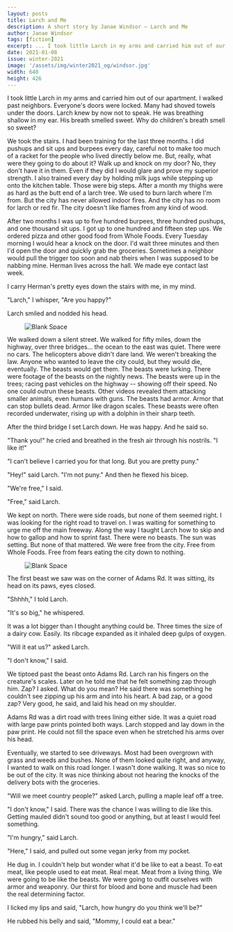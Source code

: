 ```yaml
---
layout: posts
title: Larch and Me
description: A short story by Janae Windsor – Larch and Me
author: Janae Windsor
tags: [fiction]
excerpt: ... I took little Larch in my arms and carried him out of our apartment ...
date: 2021-01-08
issue: winter-2021
image: '/assets/img/winter2021_og/windsor.jpg'
width: 640
height: 426
---
```


I took little Larch in my arms and carried him out of our apartment. I
walked past neighbors. Everyone's doors were locked. Many had shoved
towels under the doors. Larch knew by now not to speak. He was breathing
shallow in my ear. His breath smelled sweet. Why do children's breath
smell so sweet?

We took the stairs. I had been training for the last three months. I did
pushups and sit ups and burpees every day, careful not to make too much
of a racket for the people who lived directly below me. But, really,
what were they going to do about it? Walk up and knock on my door? No,
they don't have it in them. Even if they did I would glare and prove my
superior strength. I also trained every day by holding milk jugs while
stepping up onto the kitchen table. Those were big steps. After a month
my thighs were as hard as the butt end of a larch tree. We used to burn
larch where I'm from. But the city has never allowed indoor fires. And
the city has no room for larch or red fir. The city doesn't like flames
from any kind of wood.

After two months I was up to five hundred burpees, three hundred
pushups, and one thousand sit ups. I got up to one hundred and fifteen
step ups. We ordered pizza and other good food from Whole Foods. Every
Tuesday morning I would hear a knock on the door. I'd wait three minutes
and then I'd open the door and quickly grab the groceries. Sometimes a
neighbor would pull the trigger too soon and nab theirs when I was
supposed to be nabbing mine. Herman lives across the hall. We made eye
contact last week.

I carry Herman's pretty eyes down the stairs with me, in my mind.

"Larch," I whisper, "Are you happy?"

Larch smiled and nodded his head.

<figure class="my-4 py-3 ">
  <img src="{{ '/assets/img/dinkus.png' | prepend: site.baseurl }}" class="d-block mx-auto" alt="Blank Space" style="max-height:15px;" />
</figure>

We walked down a silent street. We walked for fifty miles, down the
highway, over three bridges... the ocean to the east was quiet. There
were no cars. The helicopters above didn't dare land. We weren't
breaking the law. Anyone who wanted to leave the city could, but they
would die, eventually. The beasts would get them. The beasts were
lurking. There were footage of the beasts on the nightly news. The
beasts were up in the trees; racing past vehicles on the highway --
showing off their speed. No one could outrun these beasts. Other videos
revealed them attacking smaller animals, even humans with guns. The
beasts had armor. Armor that can stop bullets dead. Armor like dragon
scales. These beasts were often recorded underwater, rising up with a
dolphin in their sharp teeth.

After the third bridge I set Larch down. He was happy. And he said so.

"Thank you!" he cried and breathed in the fresh air through his
nostrils. "I like it!"

"I can't believe I carried you for that long. But you are pretty puny."

"Hey!" said Larch. "I'm not puny." And then he flexed his bicep.

"We're free," I said.

"Free," said Larch.

We kept on north. There were side roads, but none of them seemed right.
I was looking for the right road to travel on. I was waiting for
something to urge me off the main freeway. Along the way I taught Larch
how to skip and how to gallop and how to sprint fast. There were no
beasts. The sun was setting. But none of that mattered. We were free
from the city. Free from Whole Foods. Free from fears eating the city
down to nothing.

<figure class="my-4 py-3 ">
  <img src="{{ '/assets/img/dinkus.png' | prepend: site.baseurl }}" class="d-block mx-auto" alt="Blank Space" style="max-height:15px;" />
</figure>

The first beast we saw was on the corner of Adams Rd. It was sitting,
its head on its paws, eyes closed.

"Shhhh," I told Larch.

"It's so big," he whispered.

It was a lot bigger than I thought anything could be. Three times the
size of a dairy cow. Easily. Its ribcage expanded as it inhaled deep
gulps of oxygen.

"Will it eat us?" asked Larch.

"I don't know," I said.

We tiptoed past the beast onto Adams Rd. Larch ran his fingers on the
creature's scales. Later on he told me that he felt something zap
through him. Zap? I asked. What do you mean? He said there was something
he couldn't see zipping up his arm and into his heart. A bad zap, or a
good zap? Very good, he said, and laid his head on my shoulder.

Adams Rd was a dirt road with trees lining either side. It was a quiet
road with large paw prints pointed both ways. Larch stopped and lay down
in the paw print. He could not fill the space even when he stretched his
arms over his head.

Eventually, we started to see driveways. Most had been overgrown with
grass and weeds and bushes. None of them looked quite right, and anyway,
I wanted to walk on this road longer. I wasn't done walking. It was so
nice to be out of the city. It was nice thinking about not hearing the
knocks of the delivery bots with the groceries.

"Will we meet country people?" asked Larch, pulling a maple leaf off a
tree.

"I don't know," I said. There was the chance I was willing to die like
this. Getting mauled didn't sound too good or anything, but at least I
would feel something.

"I'm hungry," said Larch.

"Here," I said, and pulled out some vegan jerky from my pocket.

He dug in. I couldn't help but wonder what it'd be like to eat a beast.
To eat meat, like people used to eat meat. Real meat. Meat from a living
thing. We were going to be like the beasts. We were going to outfit
ourselves with armor and weaponry. Our thirst for blood and bone and
muscle had been the real determining factor.

I licked my lips and said, "Larch, how hungry do you think we'll be?"

He rubbed his belly and said, "Mommy, I could eat a bear."